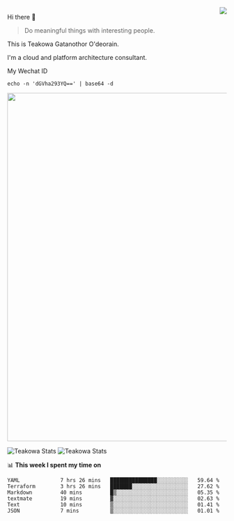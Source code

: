 <img align="right" src="https://github-readme-stats.vercel.app/api?username=Teakowa&show_icons=true&icon_color=2f80ed&text_color=718096&bg_color=ffffff&hide_title=true" />

Hi there 👋

> Do meaningful things with interesting people.

This is Teakowa Gatanothor O'deorain.

I'm a cloud and platform architecture consultant.

My Wechat ID

```
echo -n 'dGVha293YQ==' | base64 -d
```

<a href="https://github.com/ryo-ma/github-profile-trophy">
  <img width=800 src="https://github-profile-trophy.vercel.app/?username=Teakowa&column=8&theme=radical&no-frame=true&no-bg=true"/>
</a>

![Teakowa Stats](https://github-profile-summary-cards.vercel.app/api/cards/repos-per-language?username=Teakowa&theme=nord_bright)
![Teakowa Stats](https://github-profile-summary-cards.vercel.app/api/cards/most-commit-language?username=Teakowa&theme=nord_bright)


📊 **This week I spent my time on**
<!--START_SECTION:waka-->

```text
YAML             7 hrs 26 mins   ███████████████░░░░░░░░░░   59.64 %
Terraform        3 hrs 26 mins   ███████░░░░░░░░░░░░░░░░░░   27.62 %
Markdown         40 mins         █▒░░░░░░░░░░░░░░░░░░░░░░░   05.35 %
textmate         19 mins         ▓░░░░░░░░░░░░░░░░░░░░░░░░   02.63 %
Text             10 mins         ▒░░░░░░░░░░░░░░░░░░░░░░░░   01.41 %
JSON             7 mins          ▒░░░░░░░░░░░░░░░░░░░░░░░░   01.01 %
```

<!--END_SECTION:waka-->
